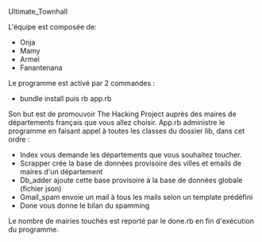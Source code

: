 Ultimate_Townhall

L'équipe est composée de:
- Onja
- Mamy
- Armel
- Fanantenana


Le programme est activé par 2 commandes :
- bundle install
puis rb app.rb

Son but est de promouvoir The Hacking Project auprès des maires de départements français que vous allez choisir.
App.rb administre le programme en faisant appel à toutes les classes du dossier lib, dans cet ordre :
- Index vous demande les départements que vous souhaitez toucher.
- Scrapper crée la base de données provisoire des villes et emails de maires d'un département
- Db_adder ajoute cette base provisoire à la base de données globale (fichier json)
- Gmail_spam envoie un mail à tous les mails selon un template prédéfini
- Done vous donne le bilan du spamming




Le nombre de mairies touchés est reporté par le done.rb en fin d'exécution du programme.
